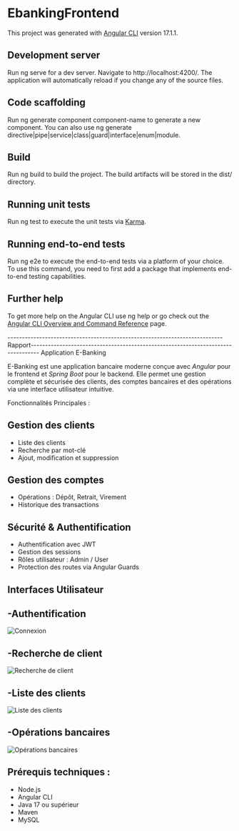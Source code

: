 # EbankingFrontend

This project was generated with [Angular CLI](https://github.com/angular/angular-cli) version 17.1.1.

## Development server

Run ng serve for a dev server. Navigate to http://localhost:4200/. The application will automatically reload if you change any of the source files.

## Code scaffolding

Run ng generate component component-name to generate a new component. You can also use ng generate directive|pipe|service|class|guard|interface|enum|module.

## Build

Run ng build to build the project. The build artifacts will be stored in the dist/ directory.

## Running unit tests

Run ng test to execute the unit tests via [Karma](https://karma-runner.github.io).

## Running end-to-end tests

Run ng e2e to execute the end-to-end tests via a platform of your choice. To use this command, you need to first add a package that implements end-to-end testing capabilities.

## Further help

To get more help on the Angular CLI use ng help or go check out the [Angular CLI Overview and Command Reference](https://angular.io/cli) page.

---------------------------------------------------------------------------Rapport---------------------------------------------------------------------------------
Application E-Banking


E-Banking est une application bancaire moderne conçue avec *Angular* pour le frontend et *Spring Boot* pour le backend. 
Elle permet une gestion complète et sécurisée des clients, des comptes bancaires et des opérations via une interface utilisateur intuitive.



Fonctionnalités Principales :


 Gestion des clients
---------------------
- Liste des clients
- Recherche par mot-clé
- Ajout, modification et suppression

 Gestion des comptes
---------------------
- Opérations : Dépôt, Retrait, Virement
- Historique des transactions

 Sécurité & Authentification
---------------------
- Authentification avec JWT
- Gestion des sessions
- Rôles utilisateur : Admin / User
- Protection des routes via Angular Guards


Interfaces Utilisateur
--------------------

 -Authentification
---------------------
![Connexion](https://github.com/user-attachments/assets/a76fa96f-7171-43b5-9eb4-f3f4ff8691ef)


 -Recherche de client
---------------------
![Recherche de client](https://github.com/user-attachments/assets/cb5bbd0f-465b-4264-8754-dad07432927a)


 -Liste des clients
---------------------
![Liste des clients](https://github.com/user-attachments/assets/a42d14f8-5c39-4a73-a4c7-609f9582011d)


 -Opérations bancaires
---------------------
![Opérations bancaires](https://github.com/user-attachments/assets/79b1ad41-adbf-4939-88bf-1f51aca438ee)


 Prérequis techniques :
---------------------
- Node.js
- Angular CLI
- Java 17 ou supérieur
- Maven
- MySQL



